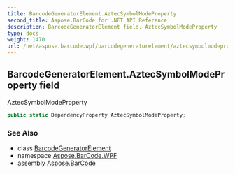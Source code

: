 ```yaml
---
title: BarcodeGeneratorElement.AztecSymbolModeProperty
second_title: Aspose.BarCode for .NET API Reference
description: BarcodeGeneratorElement field. AztecSymbolModeProperty
type: docs
weight: 1470
url: /net/aspose.barcode.wpf/barcodegeneratorelement/aztecsymbolmodeproperty/
---
```

## BarcodeGeneratorElement.AztecSymbolModeProperty field

AztecSymbolModeProperty

```csharp
public static DependencyProperty AztecSymbolModeProperty;
```

### See Also

* class [BarcodeGeneratorElement](../)
* namespace [Aspose.BarCode.WPF](../../barcodegeneratorelement/)
* assembly [Aspose.BarCode](../../../)


